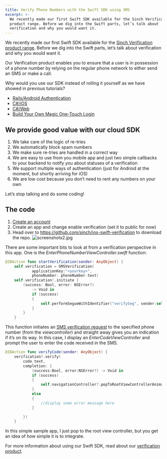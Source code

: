 ```yaml
---
title: Verify Phone Numbers with the Swift SDK using SMS
excerpt: >-
  We recently made our first Swift SDK available for the Sinch Verification
  product range. Before we dig into the Swift parts, let’s talk about
  verification and why you would want it.
---
```

We recently made our first Swift SDK available for the [Sinch Verification product range](https://www.sinch.com/products/verification/). Before we dig into the Swift parts, let’s talk about verification and why you would want it.

Our Verification product enables you to ensure that a user is in possession of a phone number by relying on the regular phone network to either send an SMS or make a call.

Why would you use our SDK instead of rolling it yourself as we have showed in previous tutorials?

 - [Rails/Android Authentication](doc:verify-phone-numbers-with-the-swift-sdk-using-sms)
 - [C#/iOS](doc:building-a-c-authentication-system-with-net-part-1)
 - [C#/Web](doc:number-verification-aspnet-identity-and-two-factor-authentication-part-3)
 - [Build Your Own Magic One-Touch Login](doc:verify-phone-numbers-with-the-swift-sdk-using-sms)

## We provide good value with our cloud SDK

 1. We take care of the logic of re-tries
 2. We automatically block spam numbers
 3. We make sure re-tries are handled in a correct way
 4. We are easy to use from you mobile app and just two simple callbacks to your backend to notify you about statuses of a verification
 5. We support multiple ways of authentication (just for Android at the moment, but shortly arriving for iOS)
 6. We are low cost because you don’t need to rent any numbers on your own

Let’s stop talking and do some coding\!

## The code

 1. [Create an account](https://portal.sinch.com/#/signup)
 2. Create an app and change enable verification (set it to public for now)
 3. Head over to <https://github.com/sinch/ios-swift-verification> to download the repo.
    ![screenshots2.jpg](images\4729ddb-screenshots2.jpg)

There are some important bits to look at from a verification perspective in this app. One is the *EnterPhoneNumberViewController.swift* function:

```swift
@IBAction func startVerification(sender: AnyObject) {
    self.verification = SMSVerification(
            applicationKey:"<yourkey>",
            phoneNumber: phoneNumber.text)
    self.verification!.initiate {
        (success: Bool, error: NSError?)
            -> Void in
            if (success)
            {
                self.performSegueWithIdentifier("verifySeg", sender:self)
            }
        }
    }
```

This function initiates an [SMS verification request](https://www.sinch.com/products/verification/sms/) to the specified phone number (from the *viewcontroller*) and straight away gives you an indication if it’s on its way. In this case, I display an *EnterCodeViewController* and prompt the user to enter the code received in the SMS.

```swift
@IBAction func verifyCode(sender: AnyObject) {
    verification?.verify(
        code.text,
        completion: {
            (success:Bool, error:NSError?) -> Void in
            if (success)
            {
                self.navigationController?.popToRootViewControllerAnimated(true)
            }
            else
            {
                //display some error message here
            }

        })
    }
```

In this simple sample app, I just pop to the root view controller, but you get an idea of how simple it is to integrate.

For more information about using our Swift SDK, read about our [verification product](doc:verification-for-ios).

